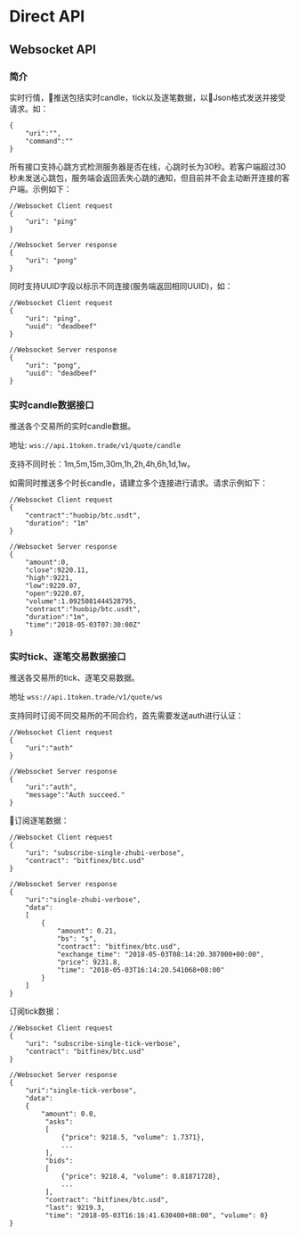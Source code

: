 Direct API
===

Websocket API
--
### 简介
实时行情，推送包括实时candle，tick以及逐笔数据，以Json格式发送并接受请求。如：
```$xslt
{
    "uri":"",
    "command":""
}
```

所有接口支持心跳方式检测服务器是否在线，心跳时长为30秒。若客户端超过30秒未发送心跳包，服务端会返回丢失心跳的通知，但目前并不会主动断开连接的客户端。示例如下：
```$xslt  
//Websocket Client request
{
    "uri": "ping"
}

//Websocket Server response
{
    "uri": "pong"
} 
```

同时支持UUID字段以标示不同连接(服务端返回相同UUID)，如：
```$xslt    
//Websocket Client request
{
    "uri": "ping",
    "uuid": "deadbeef"
}

//Websocket Server response
{
    "uri": "pong",
    "uuid": "deadbeef"
} 
```

### 实时candle数据接口
推送各个交易所的实时candle数据。

地址: `wss://api.1token.trade/v1/quote/candle` 

支持不同时长：1m,5m,15m,30m,1h,2h,4h,6h,1d,1w。

如需同时推送多个时长candle，请建立多个连接进行请求。请求示例如下：

```
//Websocket Client request
{
    "contract":"huobip/btc.usdt", 
    "duration": "1m"
}

//Websocket Server response
{
    "amount":0,
    "close":9220.11,
    "high":9221,
    "low":9220.07,
    "open":9220.07,
    "volume":1.0925081444528795,
    "contract":"huobip/btc.usdt",
    "duration":"1m",
    "time":"2018-05-03T07:30:00Z"
} 
```


### 实时tick、逐笔交易数据接口
推送各交易所的tick、逐笔交易数据。

地址 `wss://api.1token.trade/v1/quote/ws`

支持同时订阅不同交易所的不同合约，首先需要发送auth进行认证：
```
//Websocket Client request
{
    "uri":"auth"
}

//Websocket Server response
{
    "uri":"auth",
    "message":"Auth succeed."
} 
```

订阅逐笔数据：
```
//Websocket Client request
{
    "uri": "subscribe-single-zhubi-verbose", 
    "contract": "bitfinex/btc.usd"
}

//Websocket Server response
{
    "uri":"single-zhubi-verbose",
    "data":
    [
        {
            "amount": 0.21, 
            "bs": "s",
            "contract": "bitfinex/btc.usd", 
            "exchange_time": "2018-05-03T08:14:20.307000+00:00", 
            "price": 9231.8, 
            "time": "2018-05-03T16:14:20.541068+08:00"
        }
    ]
} 
```

订阅tick数据：
```
//Websocket Client request
{
    "uri": "subscribe-single-tick-verbose", 
    "contract": "bitfinex/btc.usd"
}

//Websocket Server response
{
    "uri":"single-tick-verbose",
    "data":
    {
        "amount": 0.0,
         "asks": 
         [
             {"price": 9218.5, "volume": 1.7371},
             ...
         ], 
         "bids":
         [
             {"price": 9218.4, "volume": 0.81871728}, 
             ...
         ], 
         "contract": "bitfinex/btc.usd", 
         "last": 9219.3,
         "time": "2018-05-03T16:16:41.630400+08:00", "volume": 0}
} 
```

